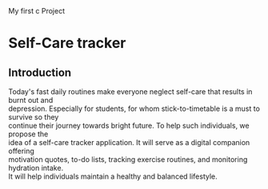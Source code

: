 <html>
  <head>
    My first c Project
  </head>
  <body>
    <h1>Self-Care tracker</h1>
    <h2>Introduction</h2>
    <p>Today's fast daily routines make everyone neglect self-care that results in burnt out and<br> depression. Especially for students, for whom stick-to-timetable is a must to survive so they <br> continue their journey towards bright future. To help such individuals, we propose the <br> idea of a self-care tracker application. It will serve as a digital companion offering <br> motivation quotes, to-do lists, tracking exercise routines, and monitoring hydration intake. <br> It will help individuals maintain a healthy and balanced lifestyle.  </p>
  
  
  </body>
</html>
